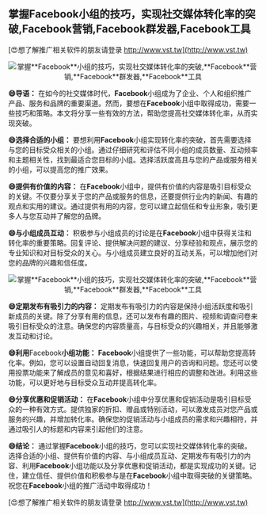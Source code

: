 ## **掌握**Facebook**小组的技巧，实现社交媒体转化率的突破,**Facebook**营销,**Facebook**群发器,**Facebook**工具**

[😍想了解推广相关软件的朋友请登录 http://www.vst.tw](http://www.vst.tw)

 <center><img src="https://vst.tw/MP4/tuiguang/png/5.png" alt="掌握**Facebook**小组的技巧，实现社交媒体转化率的突破,**Facebook**营销,**Facebook**群发器,**Facebook**工具"></center>

**😄导语：**
在如今的社交媒体时代，**Facebook**小组成为了企业、个人和组织推广产品、服务和品牌的重要渠道。然而，要想在**Facebook**小组中取得成功，需要一些技巧和策略。本文将分享一些有效的方法，帮助您提高社交媒体转化率，从而实现突破。

**😄选择合适的小组：**
要想利用**Facebook**小组实现转化率的突破，首先需要选择与您的目标受众相关的小组。通过仔细研究和评估不同小组的成员数量、互动频率和主题相关性，找到最适合您目标的小组。选择活跃度高且与您的产品或服务相关的小组，可以提高您的推广效果。

**😄提供有价值的内容：**
在**Facebook**小组中，提供有价值的内容是吸引目标受众的关键。不仅要分享关于您的产品或服务的信息，还要提供行业内的新闻、有趣的观点和实用的建议。通过提供有用的内容，您可以建立起信任和专业形象，吸引更多人与您互动并了解您的品牌。

**😄与小组成员互动：**
积极参与小组成员的讨论是在**Facebook**小组中获得关注和转化率的重要策略。回复评论、提供解决问题的建议、分享经验和观点，展示您的专业知识和对目标受众的关心。与小组成员建立良好的互动关系，可以增加他们对您的品牌的兴趣和信任度。

 <center><img src="https://vst.tw/MP4/tuiguang/png/7.png" alt="掌握**Facebook**小组的技巧，实现社交媒体转化率的突破,**Facebook**营销,**Facebook**群发器,**Facebook**工具"></center>

**😄定期发布有吸引力的内容：**
定期发布有吸引力的内容是保持小组活跃度和吸引新成员的关键。除了分享有用的信息，还可以发布有趣的图片、视频和调查问卷来吸引目标受众的注意。确保您的内容质量高，与目标受众的兴趣相关，并且能够激发互动和讨论。

**😄利用**Facebook**小组功能：**
**Facebook**小组提供了一些功能，可以帮助您提高转化率。例如，您可以设置自动回复消息，快速回复用户的咨询和问题。您还可以使用投票功能来了解成员的意见和喜好，根据结果进行相应的调整和改进。利用这些功能，可以更好地与目标受众互动并提高转化率。

**😄分享优惠和促销活动：**
在**Facebook**小组中分享优惠和促销活动是吸引目标受众的一种有效方式。提供独家的折扣、赠品或特别活动，可以激发成员对您产品或服务的兴趣，并增加转化率。确保您的促销活动与小组成员的需求和兴趣相符，并通过吸引人的标题和内容来引起他们的注意。

**😄结论：**
通过掌握**Facebook**小组的技巧，您可以实现社交媒体转化率的突破。选择合适的小组、提供有价值的内容、与小组成员互动、定期发布有吸引力的内容、利用**Facebook**小组功能以及分享优惠和促销活动，都是实现成功的关键。记住，建立信任、提供价值和积极参与是在**Facebook**小组中取得突破的关键策略。祝您在**Facebook**小组的推广活动中取得成功！

[😍想了解推广相关软件的朋友请登录 http://www.vst.tw](http://www.vst.tw)



